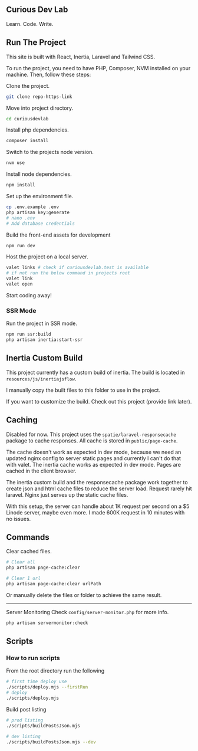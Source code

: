 ## Curious Dev Lab
Learn. Code. Write.

## Run The Project
This site is built with React, Inertia, Laravel and Tailwind CSS. 

To run the project, you need to have PHP, Composer, NVM installed on your machine. Then, follow these steps:

Clone the project. 

```bash
git clone repo-https-link
```

Move into project directory. 

```bash
cd curiousdevlab
```

Install php dependencies.

```bash
composer install
```

Switch to the projects node version. 

```bash
nvm use
```

Install node dependencies.

```bash
npm install
```

Set up the environment file.

```bash
cp .env.example .env
php artisan key:generate
# nano .env
# Add database credentials
```

Build the front-end assets for development

```bash
npm run dev
```

Host the project on a local server.

```bash
valet links # check if curiousdevlab.test is available
# if not run the below command in projects root
valet link 
valet open
```

Start coding away!

### SSR Mode

Run the project in SSR mode.

```bash
npm run ssr:build
php artisan inertia:start-ssr
```

## Inertia Custom Build
This project currently has a custom build of inertia. The build is located in `resources/js/inertiajsflow`.

I manually copy the built files to this folder to use in the project.

If you want to customize the build. Check out this project (provide link later).

## Caching
Disabled for now.
This project uses the `spatie/laravel-responsecache` package to cache responses. All cache is stored in `public/page-cache`.

The cache doesn't work as expected in dev mode, because we need an updated nginx config to server static pages and currently I can't do that with valet. The inertia cache works as expected in dev mode. Pages are cached in the client browser.

The inertia custom build and the responsecache package work together to create json and html cache files to reduce the server load.
Request rarely hit laravel. Nginx just serves up the static cache files. 

With this setup, the server can handle about 1K request per second on a $5 Linode server, maybe even more. I made 600K request in 10 minutes with no issues.

## Commands

Clear cached files.

```bash
# Clear all
php artisan page-cache:clear

# Clear 1 url
php artisan page-cache:clear urlPath

```
Or manually delete the files or folder to achieve the same result.

---

Server Monitoring
Check `config/server-monitor.php` for more info.

```bash
php artisan servermonitor:check
```

## Scripts

### How to run scripts
From the root directory run the following

```bash
# first time deploy use
./scripts/deploy.mjs --firstRun
# deploy
./scripts/deploy.mjs
```

Build post listing
```bash
# prod listing
./scripts/buildPostsJson.mjs

# dev listing
./scripts/buildPostsJson.mjs --dev
```